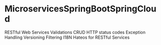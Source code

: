 # MicroservicesSpringBootSpringCloud


RESTful Web Services
Validations
CRUD
HTTP status codes
Exception Handling
Versioning
Filtering
I18N
Hateos for RESTful Services
